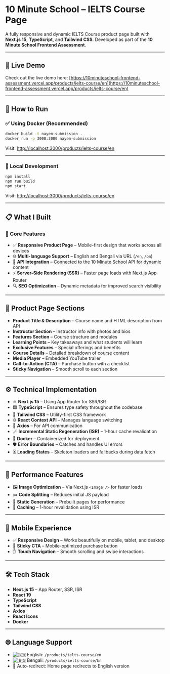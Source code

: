 # 10 Minute School – IELTS Course Page

A fully responsive and dynamic IELTS Course product page built with **Next.js 15**, **TypeScript**, and **Tailwind CSS**. Developed as part of the **10 Minute School Frontend Assessment**.

---

## 🔗 Live Demo

Check out the live demo here:
[https://10minuteschool-frontend-assessment.vercel.app/products/ielts-course/en](https://10minuteschool-frontend-assessment.vercel.app/products/ielts-course/en)

---

## 🚀 How to Run

### ✅ Using Docker (Recommended)

```bash
docker build -t nayem-submission .
docker run -p 3000:3000 nayem-submission
```

Visit: [http://localhost:3000/products/ielts-course/en](http://localhost:3000/products/ielts-course/en)

---

### 🧪 Local Development

```bash
npm install
npm run build
npm start
```

Visit: [http://localhost:3000/products/ielts-course/en](http://localhost:3000/products/ielts-course/en)

---

## 📋 What I Built

### 🧩 Core Features

-   ✅ **Responsive Product Page** – Mobile-first design that works across all devices
-   🌐 **Multi-language Support** – English and Bengali via URL (`/en`, `/bn`)
-   🔗 **API Integration** – Connected to the 10 Minute School API for dynamic content
-   ⚡ **Server-Side Rendering (SSR)** – Faster page loads with Next.js App Router
-   🔍 **SEO Optimization** – Dynamic metadata for improved search visibility

---

## 🧱 Product Page Sections

-   **Product Title & Description** – Course name and HTML description from API
-   **Instructor Section** – Instructor info with photos and bios
-   **Features Section** – Course structure and modules
-   **Learning Points** – Key takeaways and what students will learn
-   **Exclusive Features** – Special offerings and benefits
-   **Course Details** – Detailed breakdown of course content
-   **Media Player** – Embedded YouTube trailer
-   **Call-to-Action (CTA)** – Purchase button with a checklist
-   **Sticky Navigation** – Smooth scroll to each section

---

## ⚙️ Technical Implementation

-   ⚛️ **Next.js 15** – Using App Router for SSR/ISR
-   🟦 **TypeScript** – Ensures type safety throughout the codebase
-   🎨 **Tailwind CSS** – Utility-first CSS framework
-   🌐 **React Context API** – Manages language switching
-   📡 **Axios** – For API communication
-   🪄 **Incremental Static Regeneration (ISR)** – 1-hour cache revalidation
-   🐳 **Docker** – Containerized for deployment
-   🛡️ **Error Boundaries** – Catches and handles UI errors
-   ⏳ **Loading States** – Skeleton loaders and fallbacks during data fetch

---

## 🚄 Performance Features

-   🖼 **Image Optimization** – Via Next.js `<Image />` for faster loads
-   ✂️ **Code Splitting** – Reduces initial JS payload
-   🏁 **Static Generation** – Prebuilt pages for performance
-   🔄 **Caching** – 1-hour revalidation using ISR

---

## 📱 Mobile Experience

-   ✅ **Responsive Design** – Works beautifully on mobile, tablet, and desktop
-   📌 **Sticky CTA** – Mobile-optimized purchase button
-   ✋ **Touch Navigation** – Smooth scrolling and swipe interactions

---

## 🛠️ Tech Stack

-   **Next.js 15** – App Router, SSR, ISR
-   **React 19**
-   **TypeScript**
-   **Tailwind CSS**
-   **Axios**
-   **React Icons**
-   **Docker**

---

## 🌐 Language Support

-   ![🇬🇧](https://flagcdn.com/16x12/gb.png) English: `/products/ielts-course/en`
-   ![🇧🇩](https://flagcdn.com/16x12/bd.png) Bengali: `/products/ielts-course/bn`
-   🚀 Auto-redirect: Home page redirects to English version

